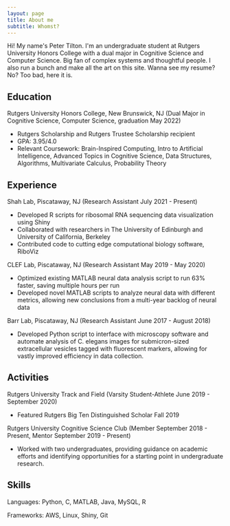 ```yaml
---
layout: page
title: About me
subtitle: Whomst?
---
```


Hi! My name's Peter Tilton. I'm an undergraduate student at Rutgers University Honors College with a dual major in Cognitive Science and Computer Science. Big fan of complex systems and thoughtful people. I also run a bunch and make all the art on this site. Wanna see my resume? No? Too bad, here it is.

## Education

Rutgers University Honors College, New Brunswick, NJ (Dual Major in Cognitive Science, Computer Science, graduation May 2022)

- Rutgers Scholarship and Rutgers Trustee Scholarship recipient
- GPA: 3.95/4.0
- Relevant Coursework: Brain-Inspired Computing, Intro to Artificial Intelligence, Advanced Topics in Cognitive Science, Data Structures, Algorithms, Multivariate Calculus, Probability Theory

## Experience

Shah Lab, Piscataway, NJ (Research Assistant July 2021 - Present)

- Developed R scripts for ribosomal RNA sequencing data visualization using Shiny
- Collaborated with researchers in The University of Edinburgh and University of California, Berkeley
- Contributed code to cutting edge computational biology software, RiboViz 

CLEF Lab, Piscataway, NJ (Research Assistant May 2019 - May 2020)

- Optimized existing MATLAB neural data analysis script to run 63% faster, saving multiple hours per run
- Developed novel MATLAB scripts to analyze neural data with different metrics, allowing new conclusions from a multi-year backlog of neural data

Barr Lab, Piscataway, NJ (Research Assistant June 2017 - August 2018)

- Developed Python script to interface with microscopy software and automate analysis of C. elegans images for submicron-sized extracellular vesicles tagged with fluorescent markers, allowing for vastly improved efficiency in data collection.

## Activities

Rutgers University Track and Field (Varsity Student-Athlete June 2019 - September 2020)

- Featured Rutgers Big Ten Distinguished Scholar Fall 2019

Rutgers University Cognitive Science Club (Member September 2018 - Present, Mentor September 2019 - Present)

- Worked with two undergraduates, providing guidance on academic efforts and identifying opportunities for a starting point in undergraduate research.

## Skills

Languages: Python, C, MATLAB, Java, MySQL, R

Frameworks: AWS, Linux, Shiny, Git
